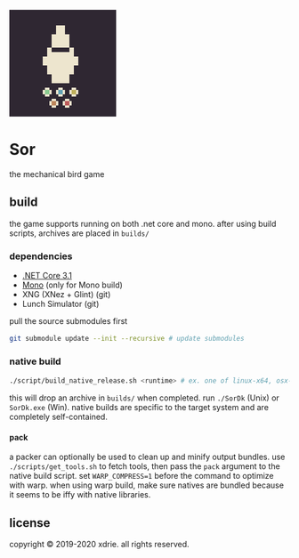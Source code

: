 
![icon](media/icon.png)

# Sor

the mechanical bird game

## build

the game supports running on both .net core and mono. after using build scripts, archives are placed in `builds/`

### dependencies

- [.NET Core 3.1](https://dotnet.microsoft.com/download)
- [Mono](https://www.mono-project.com/download/stable/) (only for Mono build)
- XNG (XNez + Glint) (git)
- Lunch Simulator (git)

pull the source submodules first
```sh
git submodule update --init --recursive # update submodules
```

### native build
```sh
./script/build_native_release.sh <runtime> # ex. one of linux-x64, osx-x64, win-x64
```
this will drop an archive in `builds/` when completed.
run `./SorDk` (Unix) or `SorDk.exe` (Win). native builds are specific to the target system and are completely self-contained.

#### pack
a packer can optionally be used to clean up and minify output bundles. use `./scripts/get_tools.sh` to fetch tools, then pass the `pack` argument to the native build script. set `WARP_COMPRESS=1` before the command to optimize with warp. when using warp build, make sure natives are bundled because it seems to be iffy with native libraries.

## license

copyright &copy; 2019-2020 xdrie. all rights reserved.

